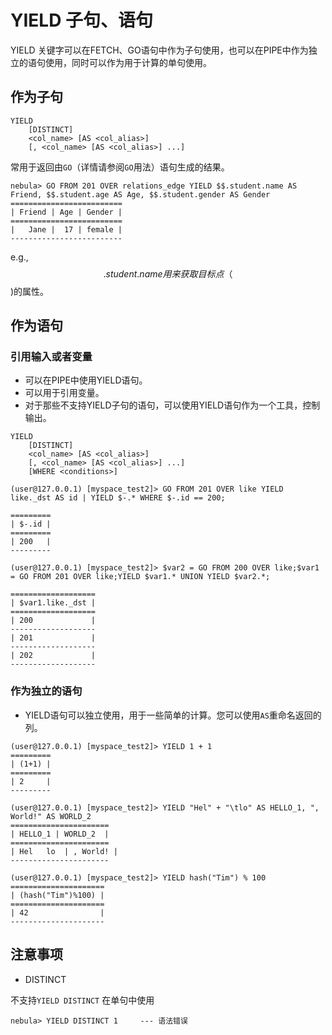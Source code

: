 # YIELD 子句、语句
YIELD 关键字可以在FETCH、GO语句中作为子句使用，也可以在PIPE中作为独立的语句使用，同时可以作为用于计算的单句使用。

## 作为子句
```
YIELD
    [DISTINCT]
    <col_name> [AS <col_alias>]
    [, <col_name> [AS <col_alias>] ...]
```

常用于返回由`GO`（详情请参阅`GO`用法）语句生成的结果。


```
nebula> GO FROM 201 OVER relations_edge YIELD $$.student.name AS Friend, $$.student.age AS Age, $$.student.gender AS Gender
=========================
| Friend | Age | Gender |
=========================
|   Jane |  17 | female |
-------------------------
```

e.g., $$.student.name用来获取目标点（$$)的属性。

## 作为语句

### 引用输入或者变量

- 可以在PIPE中使用YIELD语句。
- 可以用于引用变量。
- 对于那些不支持YIELD子句的语句，可以使用YIELD语句作为一个工具，控制输出。

```
YIELD
    [DISTINCT]
    <col_name> [AS <col_alias>]
    [, <col_name> [AS <col_alias>] ...]
    [WHERE <conditions>]
```

```
(user@127.0.0.1) [myspace_test2]> GO FROM 201 OVER like YIELD like._dst AS id | YIELD $-.* WHERE $-.id == 200;

=========
| $-.id |
=========
| 200   |
---------

(user@127.0.0.1) [myspace_test2]> $var2 = GO FROM 200 OVER like;$var1 = GO FROM 201 OVER like;YIELD $var1.* UNION YIELD $var2.*;

===================
| $var1.like._dst |
===================
| 200             |
-------------------
| 201             |
-------------------
| 202             |
-------------------
```

### 作为独立的语句

- YIELD语句可以独立使用，用于一些简单的计算。您可以使用`AS`重命名返回的列。

```
(user@127.0.0.1) [myspace_test2]> YIELD 1 + 1
=========
| (1+1) |
=========
| 2     |
---------

(user@127.0.0.1) [myspace_test2]> YIELD "Hel" + "\tlo" AS HELLO_1, ", World!" AS WORLD_2
======================
| HELLO_1 | WORLD_2  |
======================
| Hel	lo  | , World! |
----------------------

(user@127.0.0.1) [myspace_test2]> YIELD hash("Tim") % 100
=====================
| (hash("Tim")%100) |
=====================
| 42                |
---------------------

```

## 注意事项
* DISTINCT

不支持`YIELD DISTINCT` 在单句中使用 
```
nebula> YIELD DISTINCT 1     --- 语法错误
```
